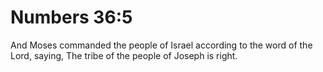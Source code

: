 # Numbers 36:5

And Moses commanded the people of Israel according to the word of the Lord, saying, The tribe of the people of Joseph is right.
